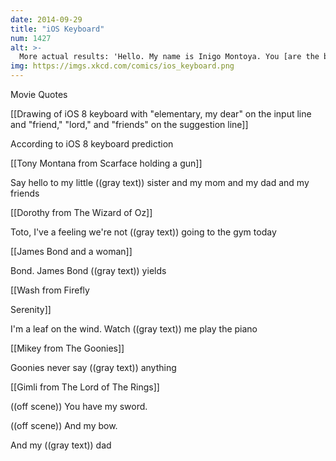 ```yaml
---
date: 2014-09-29
title: "iOS Keyboard"
num: 1427
alt: >-
  More actual results: 'Hello. My name is Inigo Montoya. You [are the best. The best thing ever]', 'Revenge is a dish best served [by a group of people in my room]', and 'They may take our lives, but they'll never take our [money].'
img: https://imgs.xkcd.com/comics/ios_keyboard.png
---
```



Movie Quotes

[[Drawing of iOS 8 keyboard with "elementary, my dear" on the input line and "friend," "lord," and "friends" on the suggestion line]]

According to iOS 8 keyboard prediction

[[Tony Montana from Scarface holding a gun]]

Say hello to my little ((gray text)) sister and my mom and my dad and my friends

[[Dorothy from The Wizard of Oz]]

Toto, I've a feeling we're not ((gray text)) going to the gym today

[[James Bond and a woman]]

Bond.  James Bond ((gray text)) yields

[[Wash from Firefly

Serenity]]

I'm a leaf on the wind.  Watch ((gray text)) me play the piano

[[Mikey from The Goonies]]

Goonies never say ((gray text)) anything

[[Gimli from The Lord of The Rings]]

((off scene)) You have my sword.

((off scene)) And my bow.

And my ((gray text)) dad
